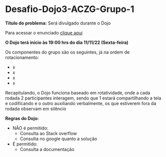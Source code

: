 # Desafio-Dojo3-ACZG-Grupo-1

**Título do problema:** Será divulgado durante o Dojo

Para acessar o enunciado [clique aqui](https://docs.google.com/document/d/1t7zqDP1m0pb0FhBPwsTlhVmgfhzDT0ab73Wa_5nYPaQ/edit?usp=sharing)


**O Dojo terá início às 19:00 hrs do dia 11/11/22 (Sexta-feira)**


Os componentes do grupo são os seguintes, já na ordem de rotacionamento:
- x
- x
- x
- x 


Recapitulando, o Dojo funciona baseado em rotatividade, onde a cada rodada 2 participantes interagem, sendo que 1 estará
compartilhando a tela e codificando e o outro auxiliando verbalmente, os que estiverem fora da rodada observam em silêncio

**Regras do Dojo:**
- NÃO é permitido:
    - Consulta ao Stack overflow
    - Consulta no google quanto a solução
- É permitido:
    - Consulta a documentação








